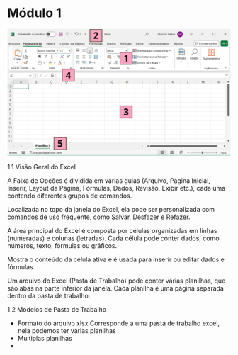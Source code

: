 # Módulo 1

![alt text](image.png)

1.1 Visão Geral do Excel

A Faixa de Opções é dividida em várias guias (Arquivo, Página Inicial, Inserir, Layout da Página, Fórmulas, Dados, Revisão, Exibir etc.), cada uma contendo diferentes grupos de comandos.

Localizada no topo da janela do Excel, ela pode ser personalizada com comandos de uso frequente, como Salvar, Desfazer e Refazer.

A área principal do Excel é composta por células organizadas em linhas (numeradas) e colunas (letradas). Cada célula pode conter dados, como números, texto, fórmulas ou gráficos.

Mostra o conteúdo da célula ativa e é usada para inserir ou editar dados e fórmulas.

Um arquivo do Excel (Pasta de Trabalho) pode conter várias planilhas, que são abas na parte inferior da janela. Cada planilha é uma página separada dentro da pasta de trabalho.

1.2 Modelos de Pasta de Trabalho

- Formato do arquivo xlsx 
    Corresponde a uma pasta de trabalho excel, nela podemos ter várias planilhas
- Multiplas planilhas
- 